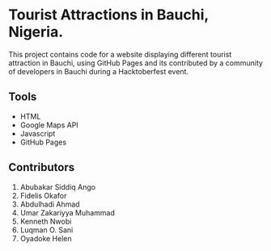 # Tourist Attractions in Bauchi, Nigeria.

This project contains code for a website displaying different tourist attraction in Bauchi, using GitHub Pages and its contributed by a community of developers in Bauchi during a Hacktoberfest event.

## Tools
- HTML
- Google Maps API
- Javascript
- GitHub Pages

## Contributors
1. Abubakar Siddiq Ango
1. Fidelis Okafor
1. Abdulhadi Ahmad
1. Umar Zakariyya Muhammad
1. Kenneth Nwobi
1. Luqman O. Sani
1. Oyadoke Helen